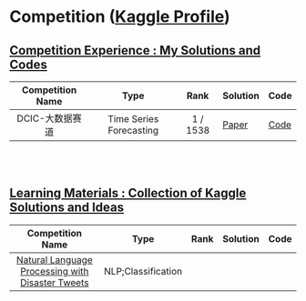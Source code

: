 # Competition ([Kaggle Profile](https://www.kaggle.com/xinyi0919))

## [Competition Experience : My Solutions and Codes](https://github.com/XiN0919/Competition/tree/main/Competition%20Experience)
| Competition Name | Type | Rank | Solution | Code |
| :-: | :---: | :---: | :--- | :---|
|  DCIC-大数据赛道 | Time Series Forecasting |  1 / 1538 | [Paper]() | [Code](https://github.com/XiN0919/DriftTrajectory) |

<br>
<br>

## [Learning Materials : Collection of Kaggle Solutions and Ideas](https://github.com/XiN0919/Competition/tree/main/Learning%20Materials)
| Competition Name | Type | Rank | Solution | Code |
| :-: | :---: | :---: | :--- | :---|
| [Natural Language Processing with Disaster Tweets](https://www.kaggle.com/competitions/nlp-getting-started/overview/description) | NLP;Classification |  |  |  |
